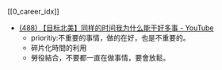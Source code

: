 [[0_career_idx]]

- [(488) 【目标北美】同样的时间我为什么能干好多事 - YouTube](https://www.youtube.com/watch?v=NbUlgIB8lgo)
  - prioritiy:不重要的事情，做的在好，也是不重要的。
  - 碎片化時間的利用
  - 勞役結合，不要都一直在做事情，要會放鬆。